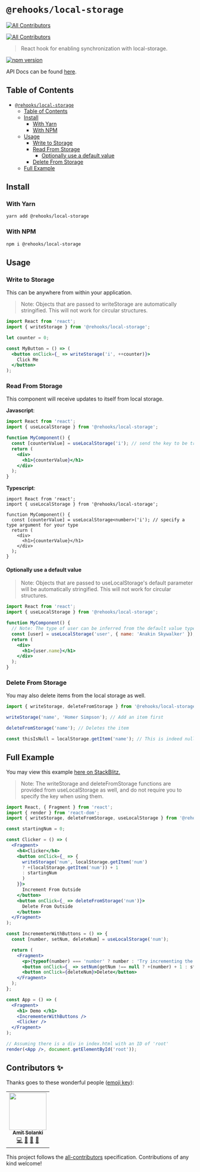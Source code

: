 # `@rehooks/local-storage`
<!-- ALL-CONTRIBUTORS-BADGE:START - Do not remove or modify this section -->
[![All Contributors](https://img.shields.io/badge/all_contributors-1-orange.svg?style=flat-square)](#contributors-)
<!-- ALL-CONTRIBUTORS-BADGE:END -->
<!-- ALL-CONTRIBUTORS-BADGE:START - Do not remove or modify this section -->
[![All Contributors](https://img.shields.io/badge/all_contributors-0-orange.svg?style=flat-square)](#contributors-)
<!-- ALL-CONTRIBUTORS-BADGE:END -->

> React hook for enabling synchronization with local-storage.

[![npm version](https://badge.fury.io/js/%40rehooks%2Flocal-storage.svg)](https://www.npmjs.com/package/@rehooks/local-storage)

API Docs can be found [here](https://rehooks.github.io/local-storage).

## Table of Contents

- [`@rehooks/local-storage`](#rehookslocal-storage)
  - [Table of Contents](#Table-of-Contents)
  - [Install](#Install)
    - [With Yarn](#With-Yarn)
    - [With NPM](#With-NPM)
  - [Usage](#Usage)
    - [Write to Storage](#Write-to-Storage)
    - [Read From Storage](#Read-From-Storage)
      - [Optionally use a default value](#Optionally-use-a-default-value)
    - [Delete From Storage](#Delete-From-Storage)
  - [Full Example](#Full-Example)

## Install

### With Yarn

```sh
yarn add @rehooks/local-storage
```

### With NPM

```sh
npm i @rehooks/local-storage
```

## Usage

### Write to Storage

This can be anywhere from within your application.

> Note: Objects that are passed to writeStorage are automatically stringified.
> This will not work for circular structures.

```jsx
import React from 'react';
import { writeStorage } from '@rehooks/local-storage';

let counter = 0;

const MyButton = () => (
  <button onClick={_ => writeStorage('i', ++counter)}>
    Click Me
  </button>
);

```

### Read From Storage

This component will receive updates to itself from local storage.

__Javascript__:

```jsx
import React from 'react';
import { useLocalStorage } from '@rehooks/local-storage';

function MyComponent() {
  const [counterValue] = useLocalStorage('i'); // send the key to be tracked.
  return (
    <div>
      <h1>{counterValue}</h1>
    </div>
  );
}
```

__Typescript__:

```tsx
import React from 'react';
import { useLocalStorage } from '@rehooks/local-storage';

function MyComponent() {
  const [counterValue] = useLocalStorage<number>('i'); // specify a type argument for your type
  return (
    <div>
      <h1>{counterValue}</h1>
    </div>
  );
}
```

#### Optionally use a default value

> Note: Objects that are passed to useLocalStorage's default parameter will be automatically
> stringified. This will not work for circular structures.

```jsx
import React from 'react';
import { useLocalStorage } from '@rehooks/local-storage';

function MyComponent() {
  // Note: The type of user can be inferred from the default value type
  const [user] = useLocalStorage('user', { name: 'Anakin Skywalker' });
  return (
    <div>
      <h1>{user.name}</h1>
    </div>
  );
}
```

### Delete From Storage

You may also delete items from the local storage as well.

```js
import { writeStorage, deleteFromStorage } from '@rehooks/local-storage';

writeStorage('name', 'Homer Simpson'); // Add an item first

deleteFromStorage('name'); // Deletes the item

const thisIsNull = localStorage.getItem('name'); // This is indeed null
```

## Full Example

You may view this example [here on StackBlitz.](https://stackblitz.com/edit/react-vbrkjb?embed=1&file=index.js)

> Note: The writeStorage and deleteFromStorage functions are provided from useLocalStorage as well,
> and do not require you to specify the key when using them.

```jsx
import React, { Fragment } from 'react';
import { render } from 'react-dom';
import { writeStorage, deleteFromStorage, useLocalStorage } from '@rehooks/local-storage';

const startingNum = 0;

const Clicker = () => (
  <Fragment>
    <h4>Clicker</h4>
    <button onClick={_ => {
      writeStorage('num', localStorage.getItem('num')
      ? +(localStorage.getItem('num')) + 1
      : startingNum
      )
    }}>
      Increment From Outside
    </button>
    <button onClick={_ => deleteFromStorage('num')}>
      Delete From Outside
    </button>
  </Fragment>
);

const IncrememterWithButtons = () => {
  const [number, setNum, deleteNum] = useLocalStorage('num');

  return (
    <Fragment>
      <p>{typeof(number) === 'number' ? number : 'Try incrementing the number!'}</p>
      <button onClick={_ => setNum(getNum !== null ? +(number) + 1 : startingNum)}>Increment</button>
      <button onClick={deleteNum}>Delete</button>
    </Fragment>
  );
};

const App = () => (
  <Fragment>
    <h1> Demo </h1>
    <IncrememterWithButtons />
    <Clicker />
  </Fragment>
);

// Assuming there is a div in index.html with an ID of 'root'
render(<App />, document.getElementById('root'));
```

## Contributors ✨

Thanks goes to these wonderful people ([emoji key](https://allcontributors.org/docs/en/emoji-key)):
<!-- ALL-CONTRIBUTORS-LIST:START - Do not remove or modify this section -->
<!-- prettier-ignore-start -->
<!-- markdownlint-disable -->
<table>
  <tr>
    <td align="center"><a href="http://solankiamit.com"><img src="https://avatars3.githubusercontent.com/u/3483526?v=4" width="100px;" alt=""/><br /><sub><b>Amit Solanki</b></sub></a><br /><a href="https://github.com/rehooks/@rehooks/local-storage/commits?author=iamsolankiamit" title="Code">💻</a> <a href="https://github.com/rehooks/@rehooks/local-storage/commits?author=iamsolankiamit" title="Documentation">📖</a> <a href="#ideas-iamsolankiamit" title="Ideas, Planning, & Feedback">🤔</a> <a href="https://github.com/rehooks/@rehooks/local-storage/pulls?q=is%3Apr+reviewed-by%3Aiamsolankiamit" title="Reviewed Pull Requests">👀</a></td>
  </tr>
</table>

<!-- markdownlint-enable -->
<!-- prettier-ignore-end -->
<!-- ALL-CONTRIBUTORS-LIST:END -->

<!-- ALL-CONTRIBUTORS-LIST:START - Do not remove or modify this section -->
<!-- prettier-ignore-start -->
<!-- markdownlint-disable -->
<!-- markdownlint-enable -->
<!-- prettier-ignore-end -->
<!-- ALL-CONTRIBUTORS-LIST:END -->

This project follows the [all-contributors](https://github.com/all-contributors/all-contributors) specification. Contributions of any kind welcome!